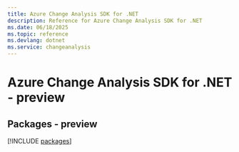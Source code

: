 ```yaml
---
title: Azure Change Analysis SDK for .NET
description: Reference for Azure Change Analysis SDK for .NET
ms.date: 06/18/2025
ms.topic: reference
ms.devlang: dotnet
ms.service: changeanalysis
---
```

# Azure Change Analysis SDK for .NET - preview
## Packages - preview
[!INCLUDE [packages](change-analysis-index.md)]